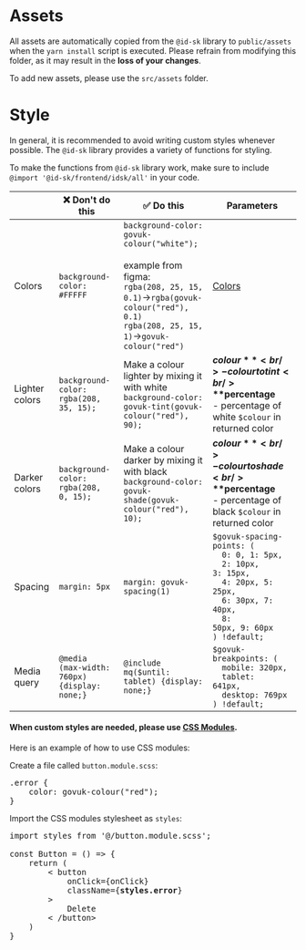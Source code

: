# Assets

All assets are automatically copied from the `@id-sk` library to `public/assets` when the `yarn install` script is executed. Please refrain from modifying this folder, as it may result in the **loss of your changes**.

To add new assets, please use the `src/assets` folder.

# Style

In general, it is recommended to avoid writing custom styles whenever possible. The `@id-sk` library provides a variety of functions for styling.

To make the functions from `@id-sk` library work, make sure to include `@import '@id-sk/frontend/idsk/all'` in your code.

|  | ❌ Don't do this    | ✅ Do this| Parameters |
| - | - | - | - |
| Colors | `background-color: #FFFFF`   |`background-color: govuk-colour("white");` <br /><br /> example from figma: <br /> `rgba(208, 25, 15, 0.1)`->`rgba(govuk-colour("red"), 0.1)` <br /> `rgba(208, 25, 15, 1)`->`govuk-colour("red")`| [Colors](https://idsk.gov.sk/komponenty/farby)|
| Lighter colors | `background-color: rgba(208, 35, 15);`   | Make a colour lighter by mixing it with white <br />`background-color: govuk-tint(govuk-colour("red"), 90);`|**$colour** <br/>- colour to tint <br /> **$percentage**<br/>- percentage of white `$colour` in returned color |
| Darker colors | `background-color: rgba(208, 0, 15);`   | Make a colour darker by mixing it with black <br />`background-color: govuk-shade(govuk-colour("red"), 10);`|**$colour** <br/>- colour to shade <br /> **$percentage**<br/>- percentage of black `$colour` in returned color |
| Spacing | `margin: 5px`   |`margin: govuk-spacing(1)`| <code>$govuk-spacing-points: (<br />&nbsp; 0: 0, 1: 5px,<br />&nbsp; 2: 10px,  3: 15px,<br />&nbsp;  4: 20px,  5: 25px,<br />&nbsp;  6: 30px,  7: 40px,<br />&nbsp;  8: 50px,  9: 60px<br />) !default;</code> |
| Media query | <code>@media (max-width: 760px) {display: none;}</code>|<code>@include mq($until: tablet) {display: none;}</code>|<code>$govuk-breakpoints: (<br />&nbsp;&nbsp;mobile:  320px,<br />&nbsp;&nbsp;tablet:  641px,<br />&nbsp;&nbsp;desktop: 769px<br />) !default;</code>

#### When custom styles are needed, please use [**CSS Modules**](https://create-react-app.dev/docs/adding-a-css-modules-stylesheet). ####

Here is an example of how to use CSS modules:


Create a file called ```button.module.scss```:
<pre>
.error {
    color: govuk-colour("red");
}
</pre>

Import the CSS modules stylesheet as ```styles```:
<pre>
import styles from '@/button.module.scss';

const Button = () => {
    return (
        < button
            onClick={onClick}
            className={<b>styles.error</b>}
        >
            Delete
        < /button>
    )
}
</pre>